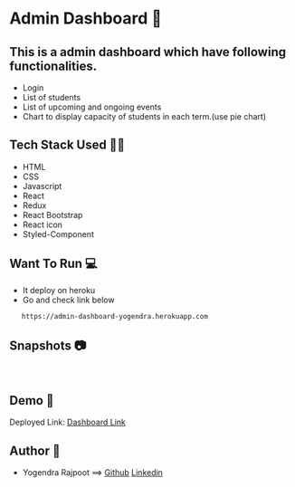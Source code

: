 # Admin Dashboard 🌇

## This is a admin dashboard which have following functionalities.

- Login
- List of students
- List of upcoming and ongoing events
- Chart to display capacity of students in each term.(use pie chart)

## Tech Stack Used 👩‍💻

- HTML
- CSS
- Javascript
- React
- Redux
- React Bootstrap
- React icon
- Styled-Component

## Want To Run 💻

- It deploy on heroku
- Go and check link below

```bash
   https://admin-dashboard-yogendra.herokuapp.com
```

## Snapshots 📷

![]()
![]()
![]()
![]()
![]()
![]()

## Demo 🎥

Deployed Link: [Dashboard Link](https://admin-dashboard-yogendra.herokuapp.com)

## Author 🤝

- Yogendra Rajpoot ==> [Github](https://github.com/YogendraRajpoot) [Linkedin](https://www.linkedin.com/in/yogendrarajpoot/)
